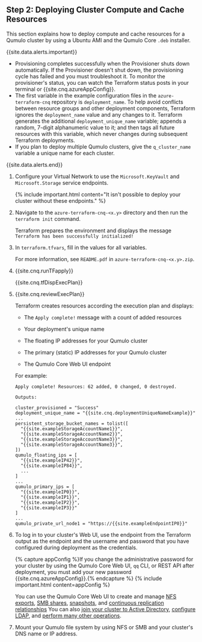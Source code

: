 <a id="deploy-cluster-compute-and-cache-resources"></a>
## Step 2: Deploying Cluster Compute and Cache Resources
This section explains how to deploy compute and cache resources for a Qumulo cluster by using a Ubuntu AMI and the Qumulo Core `.deb` installer.

{{site.data.alerts.important}}
<ul>
  <li>Provisioning completes successfully when the Provisioner shuts down automatically. If the Provisioner doesn't shut down, the provisioning cycle has failed and you must troubleshoot it.  To monitor the provisioner's status, you can watch the Terraform status posts in your terminal or {{site.cnq.azureAppConfig}}.</li>
  <li>The first variable in the example configuration files in the <code>azure-terraform-cnq</code> repository is <code>deployment_name</code>. To help avoid conflicts between resource groups and other deployment components, Terraform ignores the <code>deployment_name</code> value and any changes to it. Terraform generates the additional <code>deployment_unique_name</code> variable; appends a random, 7-digit alphanumeric value to it; and then tags all future resources with this variable, which never changes during subsequent Terraform deployments.</li>
  <li>If you plan to deploy multiple Qumulo clusters, give the <code>q_cluster_name</code> variable a unique name for each cluster.</li>
</ul>
{{site.data.alerts.end}}

1. Configure your Virtual Network to use the `Microsoft.KeyVault` and `Microsoft.Storage` service endpoints.

   {% include important.html content="It isn't possible to deploy your cluster without these endpoints." %}

1. Navigate to the `azure-terraform-cnq-<x.y>` directory and then run the `terraform init` command.

   Terraform prepares the environment and displays the message `Terraform has been successfully initialized!`

1. In `terraform.tfvars`, fill in the values for all variables.

   For more information, see `README.pdf` in `azure-terraform-cnq-<x.y>.zip`.

1. {{site.cnq.runTFapply}}

   {{site.cnq.tfDispExecPlan}}

1. {{site.cnq.reviewExecPlan}}

   Terraform creates resources according the execution plan and displays:

   * The `Apply complete!` message with a count of added resources

   * Your deployment's unique name

   * The floating IP addresses for your Qumulo cluster

   * The primary (static) IP addresses for your Qumulo cluster

   * The Qumulo Core Web UI endpoint

   For example:

   ```
   Apply complete! Resources: 62 added, 0 changed, 0 destroyed.

   Outputs:

   cluster_provisioned = "Success"
   deployment_unique_name = "{{site.cnq.deploymentUniqueNameExample}}"
   ...
   persistent_storage_bucket_names = tolist([
     "{{site.exampleStorageAccountName1}}",
     "{{site.exampleStorageAccountName2}}",
     "{{site.exampleStorageAccountName3}}",
     "{{site.exampleStorageAccountName3}}",
   ])
   qumulo_floating_ips = [
     "{{site.exampleIP42}}",
     "{{site.exampleIP84}}",
     ...
   ]
   ...
   qumulo_primary_ips = [
     "{{site.exampleIP0}}",
     "{{site.exampleIP1}}",
     "{{site.exampleIP2}}",
     "{{site.exampleIP3}}"
   ]
   ...
   qumulo_private_url_node1 = "https://{{site.exampleEndpointIP0}}"
   ```

1. To log in to your cluster's Web UI, use the endpoint from the Terraform output as the endpoint and the username and password that you have configured during deployment as the credentials.

   {% capture appConfig %}If you change the administrative password for your cluster by using the Qumulo Core Web UI, `qq` CLI, or REST API after deployment, you must add your new password {{site.cnq.azureAppConfig}}.{% endcapture %}
   {% include important.html content=appConfig %}

   You can use the Qumulo Core Web UI to create and manage [NFS exports](../nfs/creating-nfs-export.html), [SMB shares](../smb/creating-smb-share.html), [snapshots](../snapshots/managing-snapshots.html), and [continuous replication relationships](../replicating-data/creating-managing-continuous-replication-relationship.html) You can also [join your cluster to Active Directory](https://care.qumulo.com/s/article/Join-your-Qumulo-Cluster-to-Active-Directory), [configure LDAP](../authentication-qumulo-core/configuring-ldap.html), and [perform many other operations](../).

1. Mount your Qumulo file system by using NFS or SMB and your cluster's DNS name or IP address.
